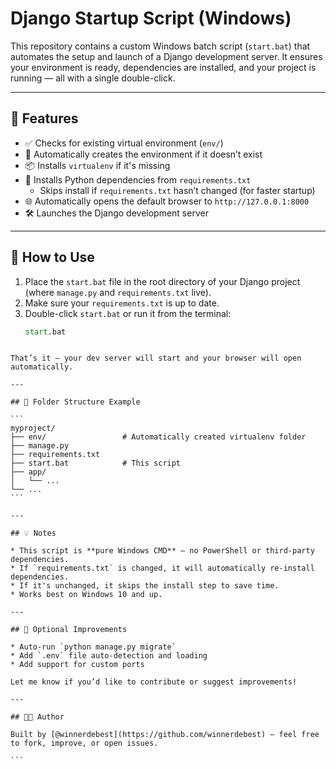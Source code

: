 # Django Startup Script (Windows)

This repository contains a custom Windows batch script (`start.bat`) that automates the setup and launch of a Django development server. It ensures your environment is ready, dependencies are installed, and your project is running — all with a single double-click.

---

## 🚀 Features

- ✅ Checks for existing virtual environment (`env/`)
- 🔄 Automatically creates the environment if it doesn’t exist
- 📦 Installs `virtualenv` if it's missing
- 🧪 Installs Python dependencies from `requirements.txt`
  - Skips install if `requirements.txt` hasn’t changed (for faster startup)
- 🌐 Automatically opens the default browser to `http://127.0.0.1:8000`
- 🛠️ Launches the Django development server

---

## 📝 How to Use

1. Place the `start.bat` file in the root directory of your Django project (where `manage.py` and `requirements.txt` live).
2. Make sure your `requirements.txt` is up to date.
3. Double-click `start.bat` or run it from the terminal:
   ```cmd
   start.bat
````

That’s it — your dev server will start and your browser will open automatically.

---

## 📁 Folder Structure Example

```
myproject/
├── env/                 # Automatically created virtualenv folder
├── manage.py
├── requirements.txt
├── start.bat            # This script
├── app/
│   └── ...
└── ...
```

---

## 💡 Notes

* This script is **pure Windows CMD** — no PowerShell or third-party dependencies.
* If `requirements.txt` is changed, it will automatically re-install dependencies.
* If it's unchanged, it skips the install step to save time.
* Works best on Windows 10 and up.

---

## 🔐 Optional Improvements

* Auto-run `python manage.py migrate`
* Add `.env` file auto-detection and loading
* Add support for custom ports

Let me know if you’d like to contribute or suggest improvements!

---

## 🧑‍💻 Author

Built by [@winnerdebest](https://github.com/winnerdebest) — feel free to fork, improve, or open issues.

```
